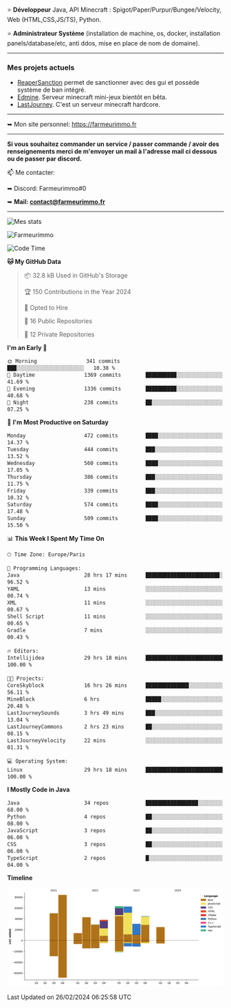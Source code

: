 ⭐ **Développeur** Java, API Minecraft : Spigot/Paper/Purpur/Bungee/Velocity, Web (HTML,CSS,JS/TS), Python.

⭐ **Administrateur Système** (installation de machine, os, docker, installation panels/database/etc, anti ddos, mise en place de nom de domaine).

---

### Mes projets actuels
- [ReaperSanction](https://www.spigotmc.org/resources/reapersanction.89580/) permet de sanctionner avec des gui et possède système de ban intégré.
- [Edmine](https://edmine.net). Serveur minecraft mini-jeux bientôt en bêta.
- [LastJourney](https://lastjourney.fr). C'est un serveur minecraft hardcore.

---

➥ Mon site personnel: https://farmeurimmo.fr

---

**Si vous souhaitez commander un service / passer commande / avoir des renseignements merci de m'envoyer un mail à l'adresse mail ci dessous ou de passer par discord.**

📫 Me contacter:
 
   ➥ Discord: Farmeurimmo#0
   
   ➥ **Mail: contact@farmeurimmo.fr**

---

![Mes stats](https://github-readme-stats.farmeurimmo.fr/api?username=Farmeurimmo&count_private=true&show_icons=true&theme=radical)

<img src="https://komarev.com/ghpvc/?username=Farmeurimmo" alt="Farmeurimmo" />

<!--START_SECTION:waka-->
![Code Time](http://img.shields.io/badge/Code%20Time-1%2C210%20hrs%2050%20mins-blue)

**🐱 My GitHub Data** 

> 📦 32.8 kB Used in GitHub's Storage 
 > 
> 🏆 150 Contributions in the Year 2024
 > 
> 💼 Opted to Hire
 > 
> 📜 16 Public Repositories 
 > 
> 🔑 12 Private Repositories 
 > 
**I'm an Early 🐤** 

```text
🌞 Morning                341 commits         ███░░░░░░░░░░░░░░░░░░░░░░   10.38 % 
🌆 Daytime                1369 commits        ██████████░░░░░░░░░░░░░░░   41.69 % 
🌃 Evening                1336 commits        ██████████░░░░░░░░░░░░░░░   40.68 % 
🌙 Night                  238 commits         ██░░░░░░░░░░░░░░░░░░░░░░░   07.25 % 
```
📅 **I'm Most Productive on Saturday** 

```text
Monday                   472 commits         ████░░░░░░░░░░░░░░░░░░░░░   14.37 % 
Tuesday                  444 commits         ███░░░░░░░░░░░░░░░░░░░░░░   13.52 % 
Wednesday                560 commits         ████░░░░░░░░░░░░░░░░░░░░░   17.05 % 
Thursday                 386 commits         ███░░░░░░░░░░░░░░░░░░░░░░   11.75 % 
Friday                   339 commits         ███░░░░░░░░░░░░░░░░░░░░░░   10.32 % 
Saturday                 574 commits         ████░░░░░░░░░░░░░░░░░░░░░   17.48 % 
Sunday                   509 commits         ████░░░░░░░░░░░░░░░░░░░░░   15.50 % 
```


📊 **This Week I Spent My Time On** 

```text
🕑︎ Time Zone: Europe/Paris

💬 Programming Languages: 
Java                     28 hrs 17 mins      ████████████████████████░   96.52 % 
YAML                     13 mins             ░░░░░░░░░░░░░░░░░░░░░░░░░   00.74 % 
XML                      11 mins             ░░░░░░░░░░░░░░░░░░░░░░░░░   00.67 % 
Shell Script             11 mins             ░░░░░░░░░░░░░░░░░░░░░░░░░   00.65 % 
Gradle                   7 mins              ░░░░░░░░░░░░░░░░░░░░░░░░░   00.43 % 

🔥 Editors: 
Intellijidea             29 hrs 18 mins      █████████████████████████   100.00 % 

🐱‍💻 Projects: 
CoreSkyblock             16 hrs 26 mins      ██████████████░░░░░░░░░░░   56.11 % 
MineBlock                6 hrs               █████░░░░░░░░░░░░░░░░░░░░   20.48 % 
LastJourneySounds        3 hrs 49 mins       ███░░░░░░░░░░░░░░░░░░░░░░   13.04 % 
LastJourneyCommons       2 hrs 23 mins       ██░░░░░░░░░░░░░░░░░░░░░░░   08.15 % 
LastJourneyVelocity      22 mins             ░░░░░░░░░░░░░░░░░░░░░░░░░   01.31 % 

💻 Operating System: 
Linux                    29 hrs 18 mins      █████████████████████████   100.00 % 
```

**I Mostly Code in Java** 

```text
Java                     34 repos            █████████████████░░░░░░░░   68.00 % 
Python                   4 repos             ██░░░░░░░░░░░░░░░░░░░░░░░   08.00 % 
JavaScript               3 repos             ██░░░░░░░░░░░░░░░░░░░░░░░   06.00 % 
CSS                      3 repos             ██░░░░░░░░░░░░░░░░░░░░░░░   06.00 % 
TypeScript               2 repos             █░░░░░░░░░░░░░░░░░░░░░░░░   04.00 % 
```



**Timeline**

![Lines of Code chart](https://raw.githubusercontent.com/Farmeurimmo/Farmeurimmo/main/assets/bar_graph.png)


 Last Updated on 26/02/2024 06:25:58 UTC
<!--END_SECTION:waka-->

